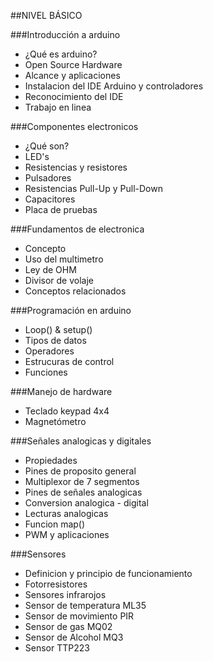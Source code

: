 ##NIVEL BÁSICO

###Introducción a arduino
- ¿Qué es arduino?
- Open Source Hardware
- Alcance y aplicaciones
- Instalacion del IDE Arduino y controladores
- Reconocimiento del IDE
- Trabajo en linea

###Componentes electronicos
- ¿Qué son?
- LED's
- Resistencias y resistores
- Pulsadores
- Resistencias Pull-Up y Pull-Down
- Capacitores
- Placa de pruebas

###Fundamentos de electronica
- Concepto
- Uso del multimetro
- Ley de OHM
- Divisor de volaje
- Conceptos relacionados

###Programación en arduino
- Loop() & setup()
- Tipos de datos
- Operadores
- Estrucuras de control
- Funciones

###Manejo de hardware
- Teclado keypad 4x4
- Magnetómetro

###Señales analogicas y digitales
- Propiedades
- Pines de proposito general
- Multiplexor de 7 segmentos
- Pines de señales analogicas
- Conversion analogica - digital
- Lecturas analogicas
- Funcion map()
- PWM y aplicaciones

###Sensores
- Definicion y principio de funcionamiento
- Fotorresistores
- Sensores infrarojos
- Sensor de temperatura ML35
- Sensor de movimiento PIR
- Sensor de gas MQ02
- Sensor de Alcohol MQ3
- Sensor TTP223

 
